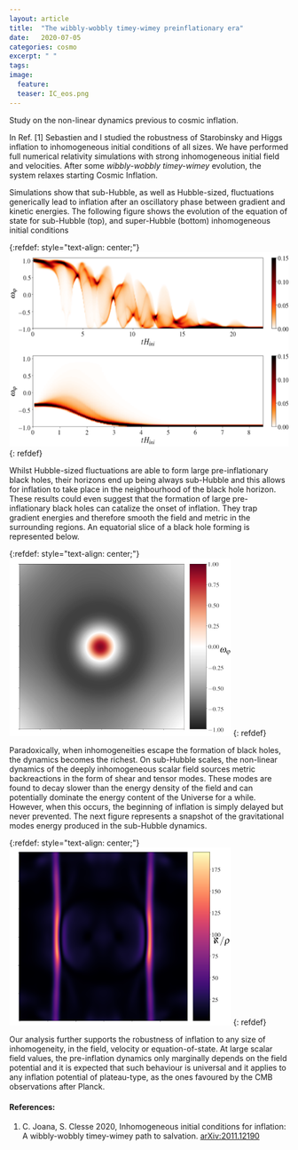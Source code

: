 ```yaml
---
layout: article
title:  "The wibbly-wobbly timey-wimey preinflationary era"
date:   2020-07-05
categories: cosmo
excerpt: " "
tags: 
image:
  feature: 
  teaser: IC_eos.png
---
```


Study on the non-linear dynamics previous to cosmic inflation. 

In Ref. [1] Sebastien and I studied the robustness of Starobinsky and Higgs inflation to inhomogeneous initial conditions of all sizes. We have performed full numerical relativity simulations with strong inhomogeneous initial field and velocities. After some *wibbly-wobbly timey-wimey* evolution, the system relaxes starting Cosmic Inflation.

Simulations show that sub-Hubble, as well as Hubble-sized, fluctuations generically lead to inflation after an oscillatory phase between gradient and kinetic energies. The following figure shows the evolution of the equation of state for sub-Hubble (top), and super-Hubble (bottom) inhomogeneous initial conditions

{:refdef: style="text-align: center;"}
<img  src="/images/IC_eos.png" alt="fig bh" width="600"/>
{: refdef}
 
Whilst Hubble-sized fluctuations are able to form large pre-inflationary black holes, their horizons end up being always sub-Hubble and this allows for inflation to take place in the neighbourhood of the black hole horizon. These results could even suggest that the formation of large pre-inflationary black holes can catalize the onset of inflation. They trap gradient energies and therefore smooth the field and metric in the surrounding regions. An equatorial slice of a black hole forming is represented below.

{:refdef: style="text-align: center;"}
<img  src="/images/IC_bh.png" alt="fig bh" width="400"/>
{: refdef}


Paradoxically, when inhomogeneities escape the formation of black holes, the dynamics becomes the richest. On sub-Hubble scales, the non-linear dynamics of the deeply inhomogeneous scalar field sources metric backreactions in the form of shear and tensor modes. 
These modes are found to decay slower than the energy density of the field and can potentially dominate the energy content of the Universe for a while. However, when this occurs, the beginning of inflation is simply delayed but never prevented. The next figure represents a snapshot of the gravitational modes energy produced in the sub-Hubble dynamics.

{:refdef: style="text-align: center;"}
<img src="/images/IC_ecm.png" alt="fig ecm" width="400"/>
{: refdef}

Our analysis further supports the robustness of inflation to any size of inhomogeneity, in the field, velocity or equation-of-state. At large scalar field values, the pre-inflation dynamics only marginally depends on the field potential and it is expected that such behaviour is universal and it applies to any inflation potential of plateau-type, as the ones favoured by the CMB observations after Planck.



#### References:

1.  C. Joana, S. Clesse 2020, Inhomogeneous initial conditions for inflation: A wibbly-wobbly timey-wimey path to salvation.  [arXiv:2011.12190](https://arxiv.org/abs/2011.12190)



